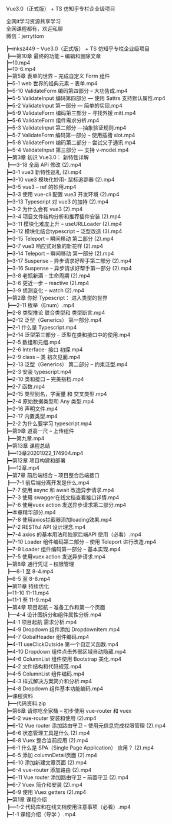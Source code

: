 Vue3.0（正式版） + TS 仿知乎专栏企业级项目

全网it学习资源共享学习<br>全网课程都有，欢迎私聊<br>微信：jerryttom<br>

┣━mksz449 – Vue3.0（正式版） + TS 仿知乎专栏企业级项目<br> ┣━第10章 最终的功能 – 编辑和删除文章<br> ┣━10.mp4<br> ┣━10-6.mp4<br> ┣━第5章 表单的世界 – 完成自定义 Form 组件<br> ┣━5-1 web 世界的经典元素 – 表单.mp4<br> ┣━5-10 ValidateForm 编码第四部分 – 大功告成.mp4<br> ┣━5-5 ValidateInput 编码第四部分 — 使用 $attrs 支持默认属性.mp4<br> ┣━5-2 ValidateInput 第一部分 — 简单的实现.mp4<br> ┣━5-9 ValidateForm 编码第三部分 – 寻找外援 mitt.mp4<br> ┣━5-6 ValidateForm 组件需求分析.mp4<br> ┣━5-3 ValidateInput 第二部分 —抽象验证规则.mp4<br> ┣━5-7 ValidateForm 编码第一部分 – 使用插槽 slot.mp4<br> ┣━5-8 ValidateForm 编码第二部分 – 尝试父子通讯.mp4<br> ┣━5-4 ValidateInput 第三部分 — 支持 v-model.mp4<br> ┣━第3章 初识 Vue3.0： 新特性详解<br> ┣━3-18 全局 API 修改 (2).mp4<br> ┣━3-1 vue3 新特性巡礼 (2).mp4<br> ┣━3-10 vue3 模块化妙用- 鼠标追踪器 (2).mp4<br> ┣━3-5 vue3 – ref 的妙用.mp4<br> ┣━3-3 使用 vue-cli 配置 vue3 开发环境 (2).mp4<br> ┣━3-13 Typescript 对 vue3 的加持 (2).mp4<br> ┣━3-2 为什么会有 vue3 (2).mp4<br> ┣━3-4 项目文件结构分析和推荐插件安装 (2).mp4<br> ┣━3-11 模块化难度上升 – useURLLoader (2).mp4<br> ┣━3-12 模块化结合typescript – 泛型改造 (3).mp4<br> ┣━3-15 Teleport – 瞬间移动 第二部分 (2).mp4<br> ┣━3-7 vue3 响应式对象的新花样 (2).mp4<br> ┣━3-14 Teleport – 瞬间移动 第一部分 (2).mp4<br> ┣━3-17 Suspense – 异步请求好帮手第二部分 (2).mp4<br> ┣━3-16 Suspense – 异步请求好帮手第一部分 (2).mp4<br> ┣━3-8 老瓶新酒 – 生命周期 (2).mp4<br> ┣━3-6 更近一步 – reactive (2).mp4<br> ┣━3-9 侦测变化 – watch (2).mp4<br> ┣━第2章 你好 Typescript： 进入类型的世界<br> ┣━2-11 枚举（Enum）.mp4<br> ┣━2-8 类型推论 联合类型和 类型断言.mp4<br> ┣━2-12 泛型（Generics） 第一部分.mp4<br> ┣━2-1 什么是 Typescript.mp4<br> ┣━2-14 泛型第三部分 – 泛型在类和接口中的使用.mp4<br> ┣━2-5 数组和元组.mp4<br> ┣━2-6 Interface- 接口 初探.mp4<br> ┣━2-9 class – 类 初次见面.mp4<br> ┣━2-13 泛型（Generics） 第二部分 – 约束泛型.mp4<br> ┣━2-3 安装 typescript.mp4<br> ┣━2-10 类和接口 – 完美搭档.mp4<br> ┣━2-7 函数.mp4<br> ┣━2-15 类型别名，字面量 和 交叉类型.mp4<br> ┣━2-4 原始数据类型和 Any 类型.mp4<br> ┣━2-16 声明文件.mp4<br> ┣━2-17 内置类型.mp4<br> ┣━2-2 为什么要学习 typescript.mp4<br> ┣━第9章 道高一尺 – 上传组件<br> ┣━第九章.mp4<br> ┣━第13章 课程总结<br> ┣━13章20201022_174904.mp4<br> ┣━第12章 项目构建和部署<br> ┣━12章.mp4<br> ┣━第7章 前后端结合 – 项目整合后端接口<br> ┣━7-1 前后端分离开发是什么.mp4<br> ┣━7-7 使用 async 和 await 改造异步请求.mp4<br> ┣━7-3 使用 swagger在线文档查看接口详情.mp4<br> ┣━7-6 使用vuex action 发送异步请求第二部分.mp4<br> ┣━本章精华部分.mp4<br> ┣━7-8 使用axios拦截器添加loading效果.mp4<br> ┣━7-2 RESTful API 设计理念.mp4<br> ┣━7-4 axios 的基本用法和独家后端API 使用（必看）.mp4<br> ┣━7-10 Loader 组件编码第二部分 – 使用 Teleport 进行改造.mp4<br> ┣━7-9 Loader 组件编码第一部分 – 基本实现.mp4<br> ┣━7-5 使用vuex action 发送异步请求.mp4<br> ┣━第8章 通行凭证 – 权限管理<br> ┣━8-1 至 8-4.mp4<br> ┣━8-5 至 8-8.mp4<br> ┣━第11章 持续优化<br> ┣━11-10 11-11.mp4<br> ┣━11-1 至 11-9.mp4<br> ┣━第4章 项目起航 – 准备工作和第一个页面<br> ┣━4-4 设计图拆分和组件属性分析.mp4<br> ┣━4-1 项目起航 需求分析.mp4<br> ┣━4-9 Dropdown 组件添加 DropdownItem.mp4<br> ┣━4-7 GobalHeader 组件编码.mp4<br> ┣━4-11 useClickOutside 第一个自定义函数.mp4<br> ┣━4-10 Dropdown 组件点击外部区域自动隐藏.mp4<br> ┣━4-6 ColumnList 组件使用 Bootstrap 美化.mp4<br> ┣━4-2 文件结构和代码规范.mp4<br> ┣━4-5 ColumnList 组件编码.mp4<br> ┣━4-3 样式解决方案简介和分析.mp4<br> ┣━4-8 Dropdown 组件基本功能编码.mp4<br> ┣━课程资料<br> ┣━代码资料.zip<br> ┣━第6章 请你吃全家桶 – 初步使用 vue-router 和 vuex<br> ┣━6-2 vue-router 安装和使用 (2).mp4<br> ┣━6-12 Vue router 添加路由守卫 – 使用元信息完成权限管理 (2).mp4<br> ┣━6-6 状态管理工具是什么 (2).mp4<br> ┣━6-8 Vuex 整合当前应用 (2).mp4<br> ┣━6-1 什么是 SPA（Single Page Application） 应用？ (2).mp4<br> ┣━6-5 添加 columnDetail页面 (2).mp4<br> ┣━6-10 添加新建文章页面 (2).mp4<br> ┣━6-4 vue-router 添加路由 (2).mp4<br> ┣━6-11 Vue router 添加路由守卫 – 前置守卫 (2).mp4<br> ┣━6-7 Vuex 简介和安装 (2).mp4<br> ┣━6-9 使用 Vuex getters (2).mp4<br> ┣━第1章 课程介绍<br> ┣━1-2 代码库和在线文档使用注意事项（必看）.mp4<br> ┣━1-1 课程介绍（导学 ）.mp4